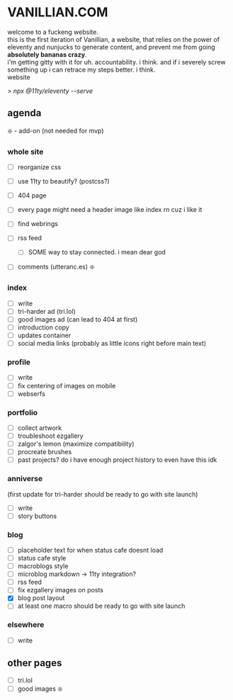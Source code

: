 # VANILLIAN.COM
welcome to a fuckeng website.<br>
this is the first iteration of Vanillian, a website, that relies on the power of eleventy and nunjucks to generate content, and prevent me from going **absolutely bananas crazy**.<br>
i'm getting gitty with it for uh. accountability. i think. and if i severely screw something up i can retrace my steps better. i think.<br>
website<br>

*> npx @11ty/eleventy --serve*

## agenda 
❇️ - add-on (not needed for mvp)

### whole site
- [ ] reorganize css
- [ ] use 11ty to beautify? (postcss?)
- [ ] 404 page
- [ ] every page might need a header image like index rn cuz i like it
- [ ] find webrings
- [ ] rss feed
  - [ ] SOME way to stay connected. i mean dear god
- [ ] comments (utteranc.es) ❇️


### index
- [ ] write
- [ ] tri-harder ad (tri.lol)
- [ ] good images ad (can lead to 404 at first)
- [ ] introduction copy
- [ ] updates container
- [ ] social media links (probably as little icons right before main text)

### profile
- [ ] write
- [ ] fix centering of images on mobile
- [ ] webserfs

### portfolio
- [ ] collect artwork
- [ ] troubleshoot ezgallery
- [ ] zalgor's lemon (maximize compatibility)
- [ ] procreate brushes
- [ ] past projects? do i have enough project history to even have this idk

### anniverse
(first update for tri-harder should be ready to go with site launch)
- [ ] write
- [ ] story buttons

### blog
- [ ] placeholder text for when status cafe doesnt load
- [ ] status cafe style
- [ ] macroblogs style
- [ ] microblog markdown -> 11ty integration?
- [ ] rss feed
- [ ] fix ezgallery images on posts
- [x] blog post layout
- [ ] at least one macro should be ready to go with site launch

### elsewhere
- [ ] write

## other pages
- [ ] tri.lol
- [ ] good images ❇️
